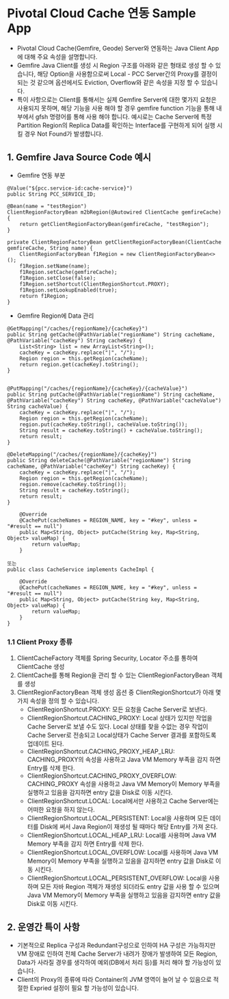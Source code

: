 #  Pivotal Cloud Cache 연동 Sample App

- Pivotal Cloud Cache(Gemfire, Geode)  Server와 연동하는 Java Client App에 대해 주요 속성을 설명합니다.
- Gemfire Java Client를 생성 시 Region 구조를 아래와 같은 형태로 생성 할 수 있습니다, 해당 Option을 사용함으로써 Local - PCC Server간의 Proxy를 결정이 되는 것 같으며 옵션에서도 Eviction, Overflow와 같은 속성을 지정 할 수 있습니다.
- 특이 사항으로는 Client를 통해서는 실제 Gemfire Server에 대한 몇가지 요청은 사용되지 못하며, 해당 기능을 사용 해야 할 경우 gemfire function 기능을 통해 내부에서 gfsh 명령어를 통해 사용 해야 합니다. 예시로는 Cache Server에 특정 Partition Region의 Replica Data를 확인하는 Interface를 구현하게 되어 실행 시킬 경우 Not Found가 발생합니다.


## 1. Gemfire Java Source Code 예시

- Gemfire 연동 부분
```
@Value("${pcc.service-id:cache-service}")
public String PCC_SERVICE_ID;

@Bean(name = "testRegion")
ClientRegionFactoryBean m2bRegion(@Autowired ClientCache gemfireCache) {
    return getClientRegionFactoryBean(gemfireCache, "testRegion");
}

private ClientRegionFactoryBean getClientRegionFactoryBean(ClientCache gemfireCache, String name) {
    ClientRegionFactoryBean f1Region = new ClientRegionFactoryBean<>();
    f1Region.setName(name);
    f1Region.setCache(gemfireCache);
    f1Region.setClose(false);
    f1Region.setShortcut(ClientRegionShortcut.PROXY);
    f1Region.setLookupEnabled(true);
    return f1Region;
}
```

- Gemfire Region에 Data 관리

```
@GetMapping("/caches/{regionName}/{cacheKey}")
public String getCache(@PathVariable("regionName") String cacheName, @PathVariable("cacheKey") String cacheKey) {
    List<String> list = new ArrayList<String>();
    cacheKey = cacheKey.replace("|", "/");
    Region region = this.getRegion(cacheName);
    return region.get(cacheKey).toString();
}


@PutMapping("/caches/{regionName}/{cacheKey}/{cacheValue}")
public String putCache(@PathVariable("regionName") String cacheName, @PathVariable("cacheKey") String cacheKey, @PathVariable("cacheValue") String cacheValue) {
    cacheKey = cacheKey.replace("|", "/");
    Region region = this.getRegion(cacheName);
    region.put(cacheKey.toString(), cacheValue.toString());
    String result = cacheKey.toString() + cacheValue.toString();
    return result;
}

@DeleteMapping("/caches/{regionName}/{cacheKey}")
public String deleteCache(@PathVariable("regionName") String cacheName, @PathVariable("cacheKey") String cacheKey) {
    cacheKey = cacheKey.replace("|", "/");
    Region region = this.getRegion(cacheName);
    region.remove(cacheKey.toString());
    String result = cacheKey.toString();
    return result;
}

    @Override
    @CachePut(cacheNames = REGION_NAME, key = "#key", unless = "#result == null")
    public Map<String, Object> putCache(String key, Map<String, Object> valueMap) {
        return valueMap;
    }

또는
public class CacheService implements CacheImpl {

	@Override
	@CachePut(cacheNames = REGION_NAME, key = "#key", unless = "#result == null")
	public Map<String, Object> putCache(String key, Map<String, Object> valueMap) {
	    return valueMap;
	}
}
```





### 1.1 Client Proxy 종류
1) ClientCacheFactory 객체를 Spring Security, Locator 주소를 통하여 ClientCache 생성
2) ClientCache를 통해 Region을 관리 할 수 있는 ClientRegionFactoryBean 객체를 생성
3) ClientRegionFactoryBean 객체 생성 옵션 중 ClientRegionShortcut가 아래 몇가지 속성을 정의 할 수 있습니다.
	- ClientRegionShortcut.PROXY: 모든 요청을 Cache Server로 보낸다. 
	- ClientRegionShortcut.CACHING_PROXY: Local 상태가 있지만 작업을 Cache Server로 보낼 수도 있다. Local 상태를 찾을 수없는 경우 작업이 Cache Server로 전송되고 Local상태가 Cache Server 결과를 포함하도록 업데이트 된다.
	- ClientRegionShortcut.CACHING_PROXY_HEAP_LRU: CACHING_PROXY의 속성을 사용하고 Java VM Memory 부족을 감지 하면 Entry를 삭제 한다.
	- ClientRegionShortcut.CACHING_PROXY_OVERFLOW: CACHING_PROXY 속성을 사용하고 Java VM Memory이 Memory 부족을 실행하고 있음을 감지하면 entry 값을 Disk로 이동 시킨다.
	- ClientRegionShortcut.LOCAL: Local에서만 사용하고 Cache Server에는 어떠한 요청을 하지 않는다.
	- ClientRegionShortcut.LOCAL_PERSISTENT: Local을 사용하며 모든 데이터를 Disk에 써서 Java Region이 재생성 될 때마다 해당 Entry를 가져 온다.
	- ClientRegionShortcut.LOCAL_HEAP_LRU: Local를 사용하며 Java VM Memory 부족을 감지 하면 Entry를 삭제 한다.
	- ClientRegionShortcut.LOCAL_OVERFLOW: Local를 사용하며 Java VM Memory이 Memory 부족을 실행하고 있음을 감지하면 entry 값을 Disk로 이동 시킨다.
	- ClientRegionShortcut.LOCAL_PERSISTENT_OVERFLOW: Local을 사용하며 모든 자바 Region 객체가 재생성 되더라도 entry 값을 사용 할 수 있으며 Java VM Memory이 Memory 부족을 실행하고 있음을 감지하면 entry 값을 Disk로 이동 시킨다.


## 2. 운영간 특이 사항
- 기본적으로 Replica 구성과 Redundant구성으로 인하여 HA 구성은 가능하지만 VM 장애로 인하여 전체 Cache Server가 내려가 장애가 발생하여 모든 Region, Data가 사라질 경우를 생각하여 예외(DB에서 처리 등)를 처리 해야 할 가능성이 있습니다.
- Client의 Proxy의 종류에 따라 Container의 JVM 영역이 늘어 날 수 있음으로 적절한 Expried 설정이 필요 할 가능성이 있습니다.


